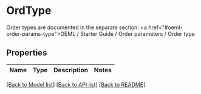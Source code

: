 # OrdType

Order types are documented in the separate section: <a href=\"#oeml-order-params-type\">OEML / Starter Guide / Order parameters / Order type</a> 
## Properties
Name | Type | Description | Notes
------------ | ------------- | ------------- | -------------

[[Back to Model list]](../README.md#documentation-for-models) [[Back to API list]](../README.md#documentation-for-api-endpoints) [[Back to README]](../README.md)


